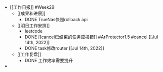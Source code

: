 - [[工作日报]] #Week29
	- [[成果和进展]]
		- DONE TrueNas快照rollback api
	- [[明日工作安排]]
		- leetcode
		- DONE [[cancel已结束的任务应报错]] #ArProtector1.5 #cancel [[Jul 14th, 2022]]
		- DONE task修改router [[Jul 14th, 2022]]
	- [[工作复盘]]
		- DONE 工作效率需要提升
-